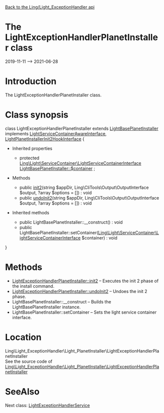 [Back to the Ling/Light_ExceptionHandler api](https://github.com/lingtalfi/Light_ExceptionHandler/blob/master/doc/api/Ling/Light_ExceptionHandler.md)



The LightExceptionHandlerPlanetInstaller class
================
2019-11-11 --> 2021-06-28






Introduction
============

The LightExceptionHandlerPlanetInstaller class.



Class synopsis
==============


class <span class="pl-k">LightExceptionHandlerPlanetInstaller</span> extends [LightBasePlanetInstaller](https://github.com/lingtalfi/Light_PlanetInstaller/blob/master/doc/api/Ling/Light_PlanetInstaller/PlanetInstaller/LightBasePlanetInstaller.md) implements [LightServiceContainerAwareInterface](https://github.com/lingtalfi/Light/blob/master/doc/api/Ling/Light/ServiceContainer/LightServiceContainerAwareInterface.md), [LightPlanetInstallerInit2HookInterface](https://github.com/lingtalfi/Light_PlanetInstaller/blob/master/doc/api/Ling/Light_PlanetInstaller/PlanetInstaller/LightPlanetInstallerInit2HookInterface.md) {

- Inherited properties
    - protected [Ling\Light\ServiceContainer\LightServiceContainerInterface](https://github.com/lingtalfi/Light/blob/master/doc/api/Ling/Light/ServiceContainer/LightServiceContainerInterface.md) [LightBasePlanetInstaller::$container](#property-container) ;

- Methods
    - public [init2](https://github.com/lingtalfi/Light_ExceptionHandler/blob/master/doc/api/Ling/Light_ExceptionHandler/Light_PlanetInstaller/LightExceptionHandlerPlanetInstaller/init2.md)(string $appDir, Ling\CliTools\Output\OutputInterface $output, ?array $options = []) : void
    - public [undoInit2](https://github.com/lingtalfi/Light_ExceptionHandler/blob/master/doc/api/Ling/Light_ExceptionHandler/Light_PlanetInstaller/LightExceptionHandlerPlanetInstaller/undoInit2.md)(string $appDir, Ling\CliTools\Output\OutputInterface $output, ?array $options = []) : void

- Inherited methods
    - public LightBasePlanetInstaller::__construct() : void
    - public LightBasePlanetInstaller::setContainer([Ling\Light\ServiceContainer\LightServiceContainerInterface](https://github.com/lingtalfi/Light/blob/master/doc/api/Ling/Light/ServiceContainer/LightServiceContainerInterface.md) $container) : void

}






Methods
==============

- [LightExceptionHandlerPlanetInstaller::init2](https://github.com/lingtalfi/Light_ExceptionHandler/blob/master/doc/api/Ling/Light_ExceptionHandler/Light_PlanetInstaller/LightExceptionHandlerPlanetInstaller/init2.md) &ndash; Executes the init 2 phase of the install command.
- [LightExceptionHandlerPlanetInstaller::undoInit2](https://github.com/lingtalfi/Light_ExceptionHandler/blob/master/doc/api/Ling/Light_ExceptionHandler/Light_PlanetInstaller/LightExceptionHandlerPlanetInstaller/undoInit2.md) &ndash; Undoes the init 2 phase.
- LightBasePlanetInstaller::__construct &ndash; Builds the LightBasePlanetInstaller instance.
- LightBasePlanetInstaller::setContainer &ndash; Sets the light service container interface.





Location
=============
Ling\Light_ExceptionHandler\Light_PlanetInstaller\LightExceptionHandlerPlanetInstaller<br>
See the source code of [Ling\Light_ExceptionHandler\Light_PlanetInstaller\LightExceptionHandlerPlanetInstaller](https://github.com/lingtalfi/Light_ExceptionHandler/blob/master/Light_PlanetInstaller/LightExceptionHandlerPlanetInstaller.php)



SeeAlso
==============
Next class: [LightExceptionHandlerService](https://github.com/lingtalfi/Light_ExceptionHandler/blob/master/doc/api/Ling/Light_ExceptionHandler/Service/LightExceptionHandlerService.md)<br>
